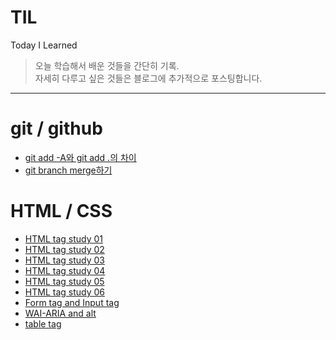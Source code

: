 # TIL
Today I Learned
> 오늘 학습해서 배운 것들을 간단히 기록.  
> 자세히 다루고 싶은 것들은 블로그에 추가적으로 포스팅합니다.
---
# git / github
- [git add -A와 git add .의 차이](https://github.com/sukyungdev/TIL/blob/main/git_add.md)
- [git branch merge하기](https://github.com/sukyungdev/TIL/blob/main/git_branch_merge.md)

# HTML / CSS
- [HTML tag study 01](https://github.com/sukyungdev/TIL/blob/main/html_tag_220124.md)
- [HTML tag study 02](https://github.com/sukyungdev/TIL/blob/main/html_tag_220129.md)
- [HTML tag study 03](https://github.com/sukyungdev/TIL/blob/main/html_tag_220130.md)
- [HTML tag study 04](https://github.com/sukyungdev/TIL/blob/main/html_tag_4.md)
- [HTML tag study 05](https://github.com/sukyungdev/TIL/blob/main/html_tag_5.md)
- [HTML tag study 06](https://github.com/sukyungdev/TIL/blob/main/html_tag_6.md)
- [Form tag and Input tag](https://github.com/sukyungdev/TIL/blob/main/form_and_input.md)
- [WAI-ARIA and alt](https://github.com/sukyungdev/TIL/blob/main/WAI-ARIA%20and%20alt.md)
- [table tag](https://github.com/sukyungdev/TIL/blob/main/table%20tag.md)

